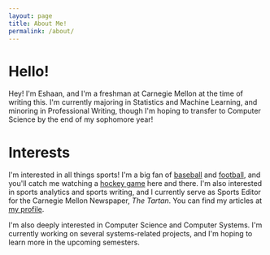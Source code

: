 ```yaml
---
layout: page
title: About Me!
permalink: /about/
---
```


# Hello! 

Hey! I'm Eshaan, and I'm a freshman at Carnegie Mellon at the time of writing this. I'm currently majoring in Statistics and Machine Learning, and minoring in Professional Writing, though I'm hoping to transfer to Computer Science by the end of my sophomore year!


# Interests

I'm interested in all things sports! I'm a big fan of [baseball][pirates] and [football][giants], and you'll catch me watching a [hockey game][penguins] here and there. I'm also interested in sports analytics and sports writing, and I currently serve as Sports Editor for the Carnegie Mellon Newspaper, *The Tartan*. You can find my articles at [my profile][thetartan].

I'm also deeply interested in Computer Science and Computer Systems. I'm currently working on several systems-related projects, and I'm hoping to learn more in the upcoming semesters.





[thetartan]: http://thetartan.org/staff/ejoshi
[pirates]: https://www.mlb.com/pirates
[giants]: https://www.giants.com/
[penguins]: https://www.nhl.com/penguins